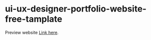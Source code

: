 ﻿# ui-ux-designer-portfolio-website-free-tamplate


Preview website [Link here](https://lambent-biscuit-bf4e5f.netlify.app/).
